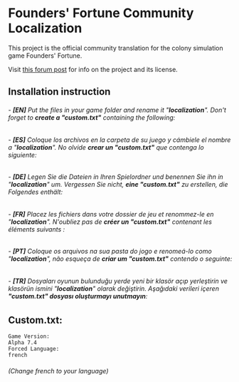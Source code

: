 # Founders' Fortune Community Localization

This project is the official community translation for the colony simulation game Founders' Fortune.

Visit [this forum post](https://forum.foundersfortune.com/t/how-to-help-translating-founders-fortune/89) for info on the project and its license.

## Installation instruction

###### - **[EN]** Put the files in your game folder and rename it "**localization**". Don't forget to **create a "custom.txt"** containing the following:
###### - **[ES]** Coloque los archivos en la carpeta de su juego y cámbiele el nombre a "**localization**". No olvide **crear un "custom.txt"** que contenga lo siguiente:
###### - **[DE]** Legen Sie die Dateien in Ihren Spielordner und benennen Sie ihn in "**localization**" um. Vergessen Sie nicht, **eine "custom.txt"** zu erstellen, die Folgendes enthält:
###### - **[FR]** Placez les fichiers dans votre dossier de jeu et renommez-le en "**localization**". N'oubliez pas de **créer un "custom.txt"** contenant les éléments suivants :
###### - **[PT]** Coloque os arquivos na sua pasta do jogo e renomeá-lo como "**localization**", não esqueça de **criar um "custom.txt"** contendo o seguinte:
###### - **[TR]** Dosyaları oyunun bulunduğu yerde yeni bir klasör açıp yerleştirin ve klasörün ismini "**localization**" olarak değiştirin. Aşağıdaki verileri içeren **"custom.txt" dosyası oluşturmayı unutmayın**:

## Custom.txt:
```
Game Version:
Alpha 7.4
Forced Language:
french
```
###### _(Change french to your language)_
